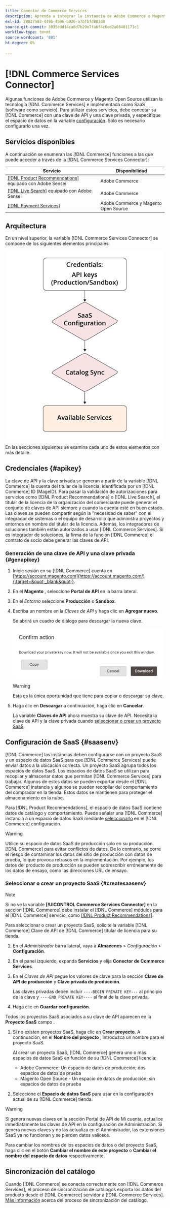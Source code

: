 ```yaml
---
title: Conector de Commerce Services
description: Aprenda a integrar la instancia de Adobe Commerce o Magento Open Source en los servicios mediante una clave de API y una clave privada.
exl-id: 28027a83-449b-4b96-b926-a7bfbfd883d8
source-git-commit: 3035edd14ca6d7b29e7fa6f4c6ed2a66401171c1
workflow-type: tm+mt
source-wordcount: '801'
ht-degree: 0%

---
```


# [!DNL Commerce Services Connector]

Algunas funciones de Adobe Commerce y Magento Open Source utilizan la tecnología [!DNL Commerce Services]  e implementada como SaaS (software como servicio). Para utilizar estos servicios, debe conectar su [!DNL Commerce] con una clave de API y una clave privada, y especifique el espacio de datos en la variable [configuración](https://docs.magento.com/user-guide/configuration/services/saas.html). Solo es necesario configurarlo una vez.

## Servicios disponibles

A continuación se enumeran las [!DNL Commerce] funciones a las que puede acceder a través de la [!DNL Commerce Services Connector]:

| Servicio | Disponibilidad |
| ---|--- |
| [[!DNL Product Recommendations]](/help/product-recommendations/overview.md) equipado con Adobe Sensei | Adobe Commerce |
| [[!DNL Live Search]](/help/live-search/overview.md) equipado con Adobe Sensei | Adobe Commerce |
| [[!DNL Payment Services]](/help/payment-services/overview.md) | Adobe Commerce y Magento Open Source |

## Arquitectura

En un nivel superior, la variable [!DNL Commerce Services Connector] se compone de los siguientes elementos principales:

![Arquitectura del conector de Commerce Services](assets/saas-config-sync-workflow.png)

En las secciones siguientes se examina cada uno de estos elementos con más detalle.

## Credenciales {#apikey}

La clave de API y la clave privada se generan a partir de la variable [!DNL Commerce] la cuenta del titular de la licencia, identificada por un [!DNL Commerce] ID (MageID). Para pasar la validación de autorizaciones para servicios como [!DNL Product Recommendations] o [!DNL Live Search], el titular de la licencia de la organización del comerciante puede generar el conjunto de claves de API siempre y cuando la cuenta esté en buen estado. Las claves se pueden compartir según la &quot;necesidad de saber&quot; con el integrador de sistemas o el equipo de desarrollo que administra proyectos y entornos en nombre del titular de la licencia. Además, los integradores de soluciones también están autorizados a usar [!DNL Commerce Services]. Si es integrador de soluciones, la firma de la función [!DNL Commerce] el contrato de socio debe generar las claves de API.

### Generación de una clave de API y una clave privada {#genapikey}

1. Inicie sesión en su [!DNL Commerce] cuenta en [https://account.magento.com](https://account.magento.com/){:target=&quot;_blank&quot;}.

1. En el **Magento** , seleccione **Portal de API** en la barra lateral.

1. En el _Entorno_ seleccione **Producción** o **Sandbox**.

1. Escriba un nombre en la _Claves de API_ y haga clic en **Agregar nuevo**.

   Se abrirá un cuadro de diálogo para descargar la nueva clave.

   ![Descargar clave privada](assets/download-api-private-key.png)

   >[!WARNING]
   >
   > Esta es la única oportunidad que tiene para copiar o descargar su clave.

1. Haga clic en **Descargar** a continuación, haga clic en **Cancelar**.

   La variable **Claves de API** ahora muestra su clave de API. Necesita la clave de API y la clave privada cuando [seleccionar o crear un proyecto SaaS](#createsaasenv).

## Configuración de SaaS {#saasenv}

[!DNL Commerce] las instancias deben configurarse con un proyecto SaaS y un espacio de datos SaaS para que [!DNL Commerce Services] puede enviar datos a la ubicación correcta. Un proyecto SaaS agrupa todos los espacios de datos SaaS. Los espacios de datos SaaS se utilizan para recopilar y almacenar datos que permitan [!DNL Commerce Services] para trabajar. Algunos de estos datos se pueden exportar desde el [!DNL Commerce] instancia y algunos se pueden recopilar del comportamiento del comprador en la tienda. Estos datos se mantienen para proteger el almacenamiento en la nube.

Para [!DNL Product Recommendations], el espacio de datos SaaS contiene datos de catálogo y comportamiento. Puede señalar una [!DNL Commerce] instancia a un espacio de datos SaaS mediante [seleccionarlo](https://docs.magento.com/user-guide/configuration/services/saas.html) en el [!DNL Commerce] configuración.

>[!WARNING]
>
> Utilice su espacio de datos SaaS de producción solo en su producción [!DNL Commerce] para evitar conflictos de datos. De lo contrario, se corre el riesgo de contaminar los datos del sitio de producción con datos de prueba, lo que provoca retrasos en la implementación. Por ejemplo, los datos del producto de producción se pueden sobrescribir erróneamente de los datos de ensayo, como las direcciones URL de ensayo.

### Seleccionar o crear un proyecto SaaS {#createsaasenv}

>[!NOTE]
>
> Si no ve la variable **[!UICONTROL Commerce Services Connector]** en la sección [!DNL Commerce] debe instalar el [!DNL Commerce] módulos para el [!DNL Commerce] servicio, como [[!DNL Product Recommendations]](/help/product-recommendations/install-configure.md).

Para seleccionar o crear un proyecto SaaS, solicite la variable [!DNL Commerce] Clave de API de [!DNL Commerce] titular de licencia para su tienda.

1. En el _Administrador_ barra lateral, vaya a **Almacenes** > _Configuración_ > **Configuración**.

1. En el panel izquierdo, expanda **Servicios** y elija **Conector de Commerce Services**.

1. En el _Claves de API_ pegue los valores de clave para la sección **Clave de API de producción** y **Clave privada de producción**.

   Las claves privadas deben incluir `----BEGIN PRIVATE KEY---` al principio de la clave y `----END PRIVATE KEY----` al final de la clave privada.

1. Haga clic en **Guardar configuración**.

Todos los proyectos SaaS asociados a su clave de API aparecen en la **Proyecto SaaS** campo .

1. Si no existen proyectos SaaS, haga clic en **Crear proyecto**. A continuación, en el **Nombre del proyecto** , introduzca un nombre para el proyecto SaaS.

   Al crear un proyecto SaaS, [!DNL Commerce] genera uno o más espacios de datos SaaS en función de su [!DNL Commerce] licencia:
   - Adobe Commerce: Un espacio de datos de producción; dos espacios de datos de prueba
   - Magento Open Source - Un espacio de datos de producción; sin espacios de datos de prueba

1. Seleccione el **Espacio de datos SaaS** para usar en la configuración actual de su [!DNL Commerce] tienda.

>[!WARNING]
>
> Si genera nuevas claves en la sección Portal de API de Mi cuenta, actualice inmediatamente las claves de API en la configuración de Administración. Si genera nuevas claves y no las actualiza en el Administrador, las extensiones SaaS ya no funcionan y se pierden datos valiosos.

Para cambiar los nombres de los espacios de datos o del proyecto SaaS, haga clic en el botón **Cambiar el nombre de este proyecto** o **Cambiar el nombre del espacio de datos** respectivamente.

## Sincronización del catálogo

Cuando [!DNL Commerce] se conecta correctamente con [!DNL Commerce Services], el proceso de sincronización de catálogos exporta los datos del producto desde el [!DNL Commerce] servidor a [!DNL Commerce Services]. [Más información](catalog-sync.md) acerca del proceso de sincronización del catálogo.
